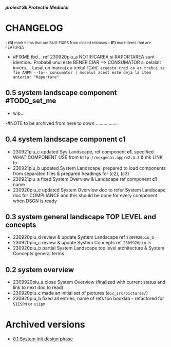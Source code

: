 ***proiect SII Protectia Mediului***



# CHANGELOG

<small>**- (B)** mark items that are BUG FIXES from closed releases</small>
<small>**- (F)** mark items that are FEATURES</small>


* #FIXME tbd... ref 230920piu_a NOTIFICAREA si RAPORTAREA sunt identice.. Probabil unul este BENEFICIAR ==> CONSUMATOR si celalalt invers.... Lasat un marcaj cu textul `FIXME aceasta cred ca ar trebui sa fie ANPM --to-- consumator | modelul acest este deja la item anterior "Raportare"`


## 0.5 system landscape component #TODO_set_me

* wip...




















-#NOTE to be archived from here to down .................
## 0.4 system landscape component c1

* 230921piu_c updated Sys Landscape, ref component __c1__, specified WHAT COMPONENT USE from `http://nexgenai.app/v2.3.3` & mk LINK to
* 230921piu_b updated System Landscape, prepared to load components from separated files & prepared headings for (c2), (c3)
* 230921piu_a fixed System Overview & Landscape ref component __c1__ name
* 230920piu_e updated System Overview doc to refer System Landscape doc for COMPLIANCE and this should be done for every component when DSGN is ready




## 0.3 system general landscape TOP LEVEL and concepts

* 230920piu_d review & update System Landscape ref `2309920piu_b`
* 230920piu_c review & update System Concepts ref `2309920piu_b`
* 230920piu_b partial System Landscape top level architecture & System Concepts general terms




## 0.2 system overview

* 2309920piu_a close System Overview (finalized with current status and link to next doc to read)
* 230920piu_c made an initial set of pictures (`doc_src/pictures/`)
* 230920piu_b fixed all entries, name of refs too booklab - refactored for `SIISPM` or `siipm`








# Archived versions

* [0.1 System init design phase](versions_history/CHANGELOG_0.1.md)



